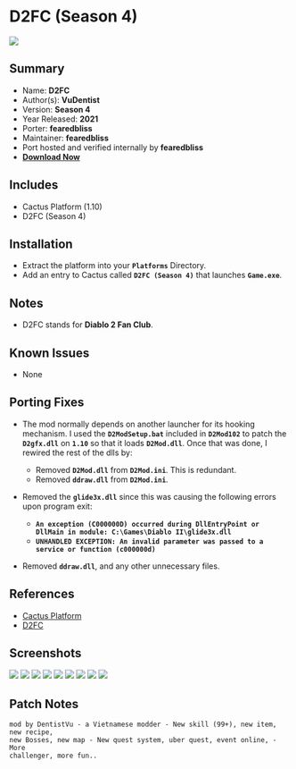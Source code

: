 # D2FC (Season 4)

![](https://xyinn.org/diablo/platforms/platinum/D2FC_Season_4/screenshots/Screenshot001.jpg)

## Summary

- Name: **D2FC**
- Author(s): **VuDentist**
- Version: **Season 4**
- Year Released: **2021**
- Porter: **fearedbliss**
- Maintainer: **fearedbliss**
- Port hosted and verified internally by **fearedbliss**
- [**Download Now**](https://xyinn.org/diablo/platforms/platinum/D2FC_Season_4/)

## Includes

- Cactus Platform (1.10)
- D2FC (Season 4)

## Installation

- Extract the platform into your **`Platforms`** Directory.
- Add an entry to Cactus called **`D2FC (Season 4)`** that launches
  **`Game.exe`**.

## Notes

- D2FC stands for **Diablo 2 Fan Club**.

## Known Issues

- None

## Porting Fixes

- The mod normally depends on another launcher for its hooking mechanism. I used
  the **`D2ModSetup.bat`** included in **`D2Mod102`** to patch the
  **`D2gfx.dll`** on **`1.10`** so that it loads **`D2Mod.dll`**. Once that was
  done, I rewired the rest of the dlls by:
	- Removed **`D2Mod.dll`** from **`D2Mod.ini`**. This is redundant.
	- Removed **`ddraw.dll`** from **`D2Mod.ini`**.
- Removed the **`glide3x.dll`** since this was causing the following errors
  upon program exit:
 
	- **`An exception (C000000D) occurred during DllEntryPoint or DllMain in module: C:\Games\Diablo II\glide3x.dll`**
	- **`UNHANDLED EXCEPTION: An invalid parameter was passed to a service or function (c000000d)`**

- Removed **`ddraw.dll`**, and any other unnecessary files.

## References

- [Cactus Platform](https://github.com/fearedbliss/Cactus)
- [D2FC](https://www.moddb.com/mods/d2fc-mod/downloads/d2fc-mod-update-seasion-4)

## Screenshots

![](https://xyinn.org/diablo/platforms/platinum/D2FC_Season_4/screenshots/Screenshot002.jpg)
![](https://xyinn.org/diablo/platforms/platinum/D2FC_Season_4/screenshots/Screenshot003.jpg)
![](https://xyinn.org/diablo/platforms/platinum/D2FC_Season_4/screenshots/Screenshot004.jpg)
![](https://xyinn.org/diablo/platforms/platinum/D2FC_Season_4/screenshots/Screenshot005.jpg)
![](https://xyinn.org/diablo/platforms/platinum/D2FC_Season_4/screenshots/Screenshot006.jpg)
![](https://xyinn.org/diablo/platforms/platinum/D2FC_Season_4/screenshots/Screenshot007.jpg)
![](https://xyinn.org/diablo/platforms/platinum/D2FC_Season_4/screenshots/Screenshot008.jpg)
![](https://xyinn.org/diablo/platforms/platinum/D2FC_Season_4/screenshots/Screenshot009.jpg)
![](https://xyinn.org/diablo/platforms/platinum/D2FC_Season_4/screenshots/Screenshot010.jpg)

## Patch Notes

```
mod by DentistVu - a Vietnamese modder - New skill (99+), new item, new recipe,
new Bosses, new map - New quest system, uber quest, event online, - More
challenger, more fun.. 
```